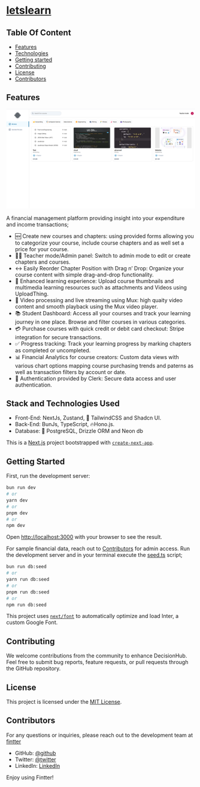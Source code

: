 # [letslearn](https://letslearn-umber.vercel.app/)

## Table Of Content

   - [Features](#Features)
   - [Technologies](#Stack-and-Technologies-Used)
   - [Getting started](#Getting-Started)
   - [Contributing](#Contributing)
   - [License](#License)
   - [Contributors](#Contributors)


 ## Features
![Image1](https://github.com/RafasGit/letslearn/blob/main/public/letslearnhome.png)

 A financial management platform providing insight into your expenditure and income transactions;


- 🆕 Create new courses and chapters: using provided forms allowing you to categorize your course, include course chapters and as well set a price for your course.
- 👩‍🏫 Teacher mode/Admin panel: Switch to admin mode to edit or create chapters and courses. 
- ↔️ Easily Reorder Chapter Position with Drag n’ Drop: Organize your course content with simple drag-and-drop functionality. 
- 📁 Enhanced learning experience: Upload course thumbnails and multimedia learning resources such as attachments and Videos using UploadThing.
- 🎥  Video processing and live streaming using Mux: high quaity video content and smooth playback using the Mux video player.
- 📚 Student Dashboard: Access all your courses and track your learning journey in one place. Browse and filter courses in various categories.
- 💳 Purchase courses with quick credit or debit card checkout: Stripe integration for secure transactions. 
- ✅ Progress tracking: Track your learning progress by marking chapters as completed or uncompleted. 
- 📊 Financial Analytics for course creators: Custom data views with various chart options mapping course purchasing trends and paterns as well as transaction filters by account or date.
- 🔐 Authentication provided by Clerk: Secure data access and user authentication.



 ## Stack and Technologies Used
   - Front-End: NextJs, Zustand, 🎨 TailwindCSS and Shadcn UI.
   - Back-End:  BunJs, TypeScript, 🔥Hono.js. 
   - Database: 💾 PostgreSQL, Drizzle ORM and Neon db

This is a [Next.js](https://nextjs.org/) project bootstrapped with [`create-next-app`](https://github.com/vercel/next.js/tree/canary/packages/create-next-app).

## Getting Started

First, run the development server:

```bash
bun run dev
# or
yarn dev
# or
pnpm dev
# or
npm dev
```

Open [http://localhost:3000](http://localhost:3000) with your browser to see the result.

For sample financial data, reach out to [Contributors](#Contributors) for admin access. Run the development server and in your terminal execute the [seed.ts](https://github.com/RafasGit/fintter/blob/main/script/seed.ts) script;

```bash
bun run db:seed
# or
yarn run db:seed
# or
pnpm run db:seed
# or
npm run db:seed
```



This project uses [`next/font`](https://nextjs.org/docs/basic-features/font-optimization) to automatically optimize and load Inter, a custom Google Font.

## Contributing

We welcome contributions from the community to enhance DecisionHub. Feel free to submit bug reports, feature requests, or pull requests through the GitHub repository.

## License

This project is licensed under the [MIT License](https://opensource.org/licenses/MIT).


## Contributors

For any questions or inquiries, please reach out to the development team at [fintter](mailto:joshraphael424@gmail.com)
  
   - GitHub: [@github](https://github.com/RafasGit)
   - Twitter: [@twitter](https://x.com/rafa_codes22)
   - LinkedIn: [LinkedIn](https://www.linkedin.com/in/joshua-ng-ang-a-13158120a)
 
 Enjoy using Fintter!
